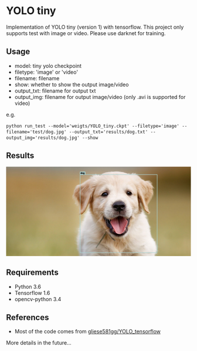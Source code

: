 # YOLO tiny

Implementation of YOLO tiny (version 1) with tensorflow. This project only supports test with image or video. Please use darknet for training.

## Usage

- model: tiny yolo checkpoint
- filetype: 'image' or 'video'
- filename: filename
- show: whether to show the output image/video
- output_txt: filename for output txt
- output_img: filename for output image/video (only .avi is supported for video)

e.g.
```
python run_test --model='weigts/YOLO_tiny.ckpt' --filetype='image' --filename='test/dog.jpg' --output_txt='results/dog.txt' --output_img='results/dog.jpg' --show
```

## Results

![dog](https://github.com/hcz28/YOLO_tiny/blob/master/results/dog.jpg?raw=true)

## Requirements

- Python 3.6
- Tensorflow 1.6
- opencv-python 3.4

## References

- Most of the code comes from [gliese581gg/YOLO_tensorflow](https://github.com/gliese581gg/YOLO_tensorflow)

More details in the future...
